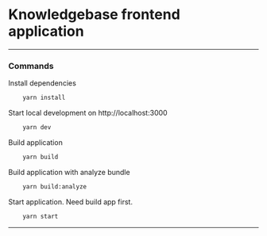 # Knowledgebase frontend application

---

### Commands

Install dependencies

```bash
    yarn install
```

Start local development on http://localhost:3000 

```bash
    yarn dev
```

Build application

```bash
    yarn build 
```

Build application with analyze bundle

```bash
    yarn build:analyze
```

Start application. Need build app first.

```bash
    yarn start
```

---